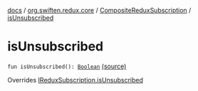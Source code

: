 [docs](../../index.md) / [org.swiften.redux.core](../index.md) / [CompositeReduxSubscription](index.md) / [isUnsubscribed](./is-unsubscribed.md)

# isUnsubscribed

`fun isUnsubscribed(): `[`Boolean`](https://kotlinlang.org/api/latest/jvm/stdlib/kotlin/-boolean/index.html) [(source)](https://github.com/protoman92/KotlinRedux/tree/master/common/common-core/src/main/kotlin/org/swiften/redux/core/Subscription.kt#L47)

Overrides [IReduxSubscription.isUnsubscribed](../-i-redux-subscription/is-unsubscribed.md)

